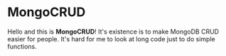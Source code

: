 # MongoCRUD
Hello and this is **MongoCRUD**! It's existence is to make MongoDB CRUD easier for people.
It's hard for me to look at long code just to do simple functions.
